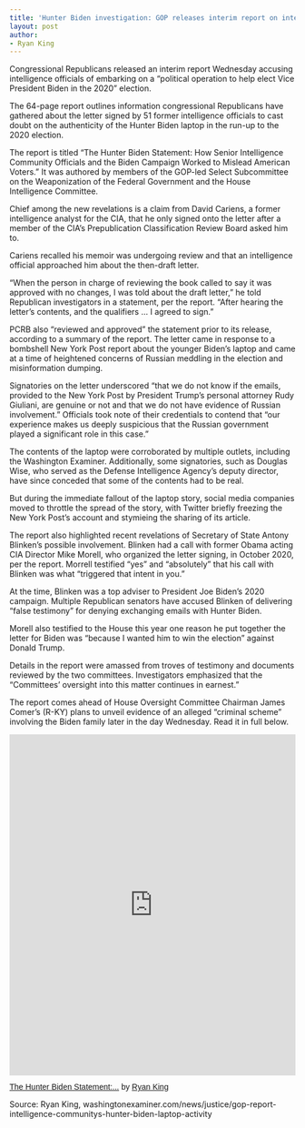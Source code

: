 ```yaml
---
title: 'Hunter Biden investigation: GOP releases interim report on intelligence community’s laptop letter'
layout: post
author:
- Ryan King
---
```


Congressional Republicans released an interim report Wednesday accusing intelligence officials of embarking on a “political operation to help elect Vice President Biden in the 2020” election.

The 64-page report outlines information congressional Republicans have gathered about the letter signed by 51 former intelligence officials to cast doubt on the authenticity of the Hunter Biden laptop in the run-up to the 2020 election.

The report is titled “The Hunter Biden Statement: How Senior Intelligence Community Officials and the Biden Campaign Worked to Mislead American Voters.” It was authored by members of the GOP-led Select Subcommittee on the Weaponization of the Federal Government and the House Intelligence Committee.

Chief among the new revelations is a claim from David Cariens, a former intelligence analyst for the CIA, that he only signed onto the letter after a member of the CIA’s Prepublication Classification Review Board asked him to.

Cariens recalled his memoir was undergoing review and that an intelligence official approached him about the then-draft letter.

“When the person in charge of reviewing the book called to say it was approved with no changes, I was told about the draft letter,” he told Republican investigators in a statement, per the report. “After hearing the letter’s contents, and the qualifiers … I agreed to sign.”

PCRB also “reviewed and approved” the statement prior to its release, according to a summary of the report. The letter came in response to a bombshell New York Post report about the younger Biden’s laptop and came at a time of heightened concerns of Russian meddling in the election and misinformation dumping.

Signatories on the letter underscored “that we do not know if the emails, provided to the New York Post by President Trump’s personal attorney Rudy Giuliani, are genuine or not and that we do not have evidence of Russian involvement.” Officials took note of their credentials to contend that “our experience makes us deeply suspicious that the Russian government played a significant role in this case.”

The contents of the laptop were corroborated by multiple outlets, including the Washington Examiner. Additionally, some signatories, such as Douglas Wise, who served as the Defense Intelligence Agency’s deputy director, have since conceded that some of the contents had to be real.

But during the immediate fallout of the laptop story, social media companies moved to throttle the spread of the story, with Twitter briefly freezing the New York Post’s account and stymieing the sharing of its article.

The report also highlighted recent revelations of Secretary of State Antony Blinken’s possible involvement. Blinken had a call with former Obama acting CIA Director Mike Morell, who organized the letter signing, in October 2020, per the report. Morrell testified “yes” and “absolutely” that his call with Blinken was what “triggered that intent in you.”

At the time, Blinken was a top adviser to President Joe Biden’s 2020 campaign. Multiple Republican senators have accused Blinken of delivering “false testimony” for denying exchanging emails with Hunter Biden.

Morell also testified to the House this year one reason he put together the letter for Biden was “because I wanted him to win the election” against Donald Trump.

Details in the report were amassed from troves of testimony and documents reviewed by the two committees. Investigators emphasized that the “Committees’ oversight into this matter continues in earnest.”

The report comes ahead of House Oversight Committee Chairman James Comer’s (R-KY) plans to unveil evidence of an alleged “criminal scheme” involving the Biden family later in the day Wednesday. Read it in full below.

<iframe class="scribd_iframe_embed" title="The Hunter Biden Statement: How Senior Intelligence Community Officials and the Biden Campaign Worked to Mislead American Voters" src="https://www.scribd.com/embeds/644270655/content?start_page=1&amp;view_mode=scroll&amp;access_key=key-Sj5EgZ4Yq03WMUAwXOqN" tabindex="0" data-auto-height="true" data-aspect-ratio="0.7729220222793488" scrolling="no" width="100%" height="600" frameborder="0"></iframe><p style="margin: 12px auto 6px auto; font-family: Helvetica,Arial,Sans-serif; font-style: normal; font-variant: normal; font-weight: normal; font-size: 14px; line-height: normal; font-size-adjust: none; font-stretch: normal; -x-system-font: none; display: block;"><a title="View The Hunter Biden Statement: How Senior Intelligence Community Officials and the Biden Campaign Worked to Mislead American Voters on Scribd" href="https://www.scribd.com/document/644303969/How-Senior-Intelligence-Community-Officials-and-the-Biden-Campaign-Worked-to-Mislead-American-Voters-sm#from_embed" style="text-decoration: underline;">The Hunter Biden Statement:...</a> by <a title="View Ryan King's profile on Scribd" href="https://www.scribd.com/user/649168765/Ryan-King#from_embed" style="text-decoration: underline;">Ryan King</a></p>

Source: Ryan King, washingtonexaminer.com/news/justice/gop-report-intelligence-communitys-hunter-biden-laptop-activity
